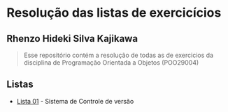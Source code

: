 # Resolução das listas de exercicícios
## Rhenzo Hideki Silva Kajikawa
> Esse repositório contém a resolução de todas as de exercicios da disciplina de Programação Orientada a Objetos (POO29004)

## Listas
- [Lista 01](https://github.com/POO29004-classroom/2022-02-listas-de-exercicios-RhenzoHideki/tree/main/lista-01/lista-01) - Sistema de Controle de versão